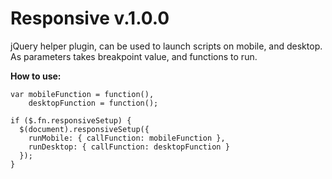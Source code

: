 # Responsive v.1.0.0

jQuery helper plugin, can be used to launch scripts on mobile, and desktop. As parameters takes breakpoint value, and functions to run.

**How to use:**

	var mobileFunction = function(),
		desktopFunction = function();

	if ($.fn.responsiveSetup) {
	  $(document).responsiveSetup({
	    runMobile: { callFunction: mobileFunction },
	    runDesktop: { callFunction: desktopFunction }
	  });
	}
